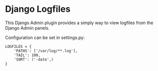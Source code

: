 # Django Logfiles

This Django Admin plugin provides a simply way to view logfiles from the Django Admin
panels. 

Configuration can be set in settings.py:

```
LOGFILES = {
    'PATHS': ['/var/log/**.log'],
    'TAIL': 100,
    'SORT': ('-date',)
}
```
